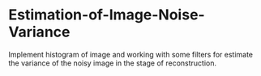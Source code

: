 # Estimation-of-Image-Noise-Variance
Implement histogram of image and working with some filters for estimate the variance of the noisy image in the stage of reconstruction.
